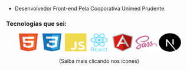 - Desenvolvedor Front-end Pela Cooporativa Unimed Prudente.

### Tecnologias que sei:

<div align="center">
  <a href="https://www.w3schools.com/html/" target="_blank"><img align="center" alt="HTML" height="50" width="60" title="Html" src="https://raw.githubusercontent.com/devicons/devicon/master/icons/html5/html5-original.svg"></a>
  <a href="https://www.w3schools.com/css/" target="_blank"><img align="center" alt="CSS" height="50" width="60" title="CSS" src="https://raw.githubusercontent.com/devicons/devicon/master/icons/css3/css3-original.svg"></a>
  <a href="https://www.w3schools.com/js/" target="_blank"><img align="center" alt="JS" height="50" width="60" title="JavaScript" src="https://raw.githubusercontent.com/devicons/devicon/master/icons/javascript/javascript-plain.svg"></a>
  <a href="https://www.w3schools.com/react/" target="_blank"><img align="center" alt="React" height="50" width="60" title="React" src="https://github.com/devicons/devicon/blob/master/icons/react/react-original-wordmark.svg"></a>
    <a href="https://www.w3schools.com/react/" target="_blank"><img align="center" alt="ANGULAR" height="50" width="60" title="ANGULAR" src="https://github.com/devicons/devicon/blob/master/icons/angularjs/angularjs-original.svg"></a>
        <a href="https://www.w3schools.com/react/" target="_blank"><img align="center" alt="SASS" height="50" width="60" title="SASS" src="https://github.com/devicons/devicon/blob/master/icons/sass/sass-original.svg"></a>
            <a href="https://www.w3schools.com/react/" target="_blank"><img align="center" alt="NEXT" height="50" width="60" title="NEXT" src="https://github.com/devicons/devicon/blob/master/icons/nextjs/nextjs-original.svg"></a>
  <br><br>
  <h20>(Saiba mais clicando nos ícones)</h20>
</div>
